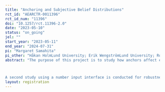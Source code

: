 ```yaml
---
title: "Anchoring and Subjective Belief Distributions"
rct_id: "AEARCTR-0011396"
rct_id_num: "11396"
doi: "10.1257/rct.11396-2.0"
date: "2023-05-10"
status: "on_going"
jel: ""
start_year: "2023-05-11"
end_year: "2024-07-31"
pi: "Margaret Samahita"
pi_other: "Håkan HolmLund University; Erik WengströmLund University; Roel van VeldhuizenLund University"
abstract: "The purpose of this project is to study how anchors affect estimations of subjective belief distributions (SBDs). Anchoring is a well-known judgment bias in decisions. Although the impact of anchors has been studied extensively on estimations of single-number summary statistics, its impact on higher moments of SBDs is to a large extent unexplored. This makes it valuable to study since SBDs play an important role in economic theory.

A second study using a number input interface is conducted for robustness check."
layout: registration
---
```


